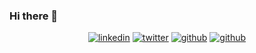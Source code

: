 ### Hi there 👋


<div align="center">

[![linkedin](https://cdn.icon-icons.com/icons2/2873/PNG/64/linkedin_pixel_logo_icon_181925.png)](https://www.linkedin.com/in/zeromerodev/)
[![twitter](https://cdn.icon-icons.com/icons2/2873/PNG/64/twitter_pixel_logo_icon_181924.png)](https://twitter.com/zeromerodev)
[![github](http://pixelartmaker-data-78746291193.nyc3.digitaloceanspaces.com/image/d7e4e1e509c728d.png)](https://github.com/zeromero-dev)
[![github](https://user-images.githubusercontent.com/78176435/173203001-a9e88659-a3f5-4aff-9db5-d243dcfb429e.png)](https://dev.to/zeromeroz)

</div>

<!--
**zeromero-dev/zeromero-dev** is a ✨ _special_ ✨ repository because its `README.md` (this file) appears on your GitHub profile.

Here are some ideas to get you started:

- 🔭 I’m currently working on ...
- 🌱 I’m currently learning ...
- 👯 I’m looking to collaborate on ...
- 🤔 I’m looking for help with ...
- 💬 Ask me about ...
- 📫 How to reach me: ...
- 😄 Pronouns: ...
- ⚡ Fun fact: ...
-->
